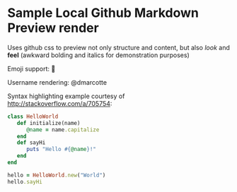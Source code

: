 # Sample Local Github Markdown Preview render

Uses github css to preview not only structure and content, but also _look_ and **feel** (awkward bolding and italics for demonstration purposes)

Emoji support: :rocket:

Username rendering: @dmarcotte

Syntax highlighting example courtesy of http://stackoverflow.com/a/705754:
```ruby
class HelloWorld
   def initialize(name)
      @name = name.capitalize
   end
   def sayHi
      puts "Hello #{@name}!"
   end
end

hello = HelloWorld.new("World")
hello.sayHi
```